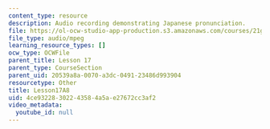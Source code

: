 ```yaml
---
content_type: resource
description: Audio recording demonstrating Japanese pronunciation.
file: https://ol-ocw-studio-app-production.s3.amazonaws.com/courses/21g-504-japanese-iv-spring-2009/4ce93228302243584a5ae27672cc3af2_Lesson17A8.mp3
file_type: audio/mpeg
learning_resource_types: []
ocw_type: OCWFile
parent_title: Lesson 17
parent_type: CourseSection
parent_uid: 20539a8a-0070-a3dc-0491-23486d993904
resourcetype: Other
title: Lesson17A8
uid: 4ce93228-3022-4358-4a5a-e27672cc3af2
video_metadata:
  youtube_id: null
---
```


